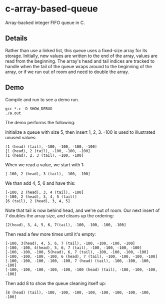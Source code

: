 c-array-based-queue
===================

Array-backed integer FIFO queue in C. 

Details
-------

Rather than use a linked list, this queue uses a fixed-size array for its storage. Initially, new values are written to the end of the array, values are read from the beginning. The array's head and tail indices are tracked to handle when the tail of the queue wraps around to the beginning of the array, or if we run out of room and need to double the array. 

Demo
----

Compile and run to see a demo run.

    gcc *.c -D SHOW_DEBUG
    ./a.out

The demo performs the following:

Initialize a queue with size 5, then insert 1, 2, 3. -100 is used to illustrated unused values:

    [1 (head) (tail), -100, -100, -100, -100]
    [1 (head), 2 (tail), -100, -100, -100]
    [1 (head), 2, 3 (tail), -100, -100]

When we read a value, we start with 1:

    [-100, 2 (head), 3 (tail), -100, -100]

We than add 4, 5, 6 and have this:

    [-100, 2 (head), 3, 4 (tail), -100]
    [-100, 2 (head), 3, 4, 5 (tail)]
    [6 (tail), 2 (head), 3, 4, 5]

Note that tail is now behind head, and we're out of room. Our next insert of 7 doubles the array size, and cleans up the ordering:

    [2(head), 3, 4, 5, 6, 7(tail), -100, -100, -100, -100]

Then read a few more times until it's empty:

    [-100, 3(head), 4, 5, 6, 7 (tail), -100, -100, -100, -100] 
    [-100, -100, 4(head), 5, 6, 7 (tail), -100, -100, -100, -100]
    [-100, -100, -100, 5(head), 6, 7 (tail), -100, -100, -100, -100]
    [-100, -100, -100, -100, 6 (head), 7 (tail), -100, -100, -100, -100]
    [-100, -100, -100, -100, -100, 7 (head) (tail), -100, -100, -100, -100]
    [-100, -100, -100, -100, -100, -100 (head) (tail), -100, -100, -100, -100]

Then add 8 to show the queue cleaning itself up:

    [8 (head) (tail), -100, -100, -100, -100, -100, -100, -100, -100, -100]

